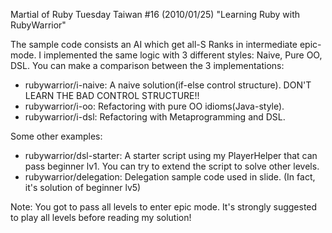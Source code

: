 Martial of Ruby Tuesday Taiwan #16 (2010/01/25) "Learning Ruby with RubyWarrior"

The sample code consists an AI which get all-S Ranks in intermediate epic-mode. I implemented the same logic with 3 different styles: Naive, Pure OO, DSL. You can make a comparison between the 3 implementations: 

* rubywarrior/i-naive: A naive solution(if-else control structure). DON'T LEARN THE BAD CONTROL STRUCTURE!!
* rubywarrior/i-oo: Refactoring with pure OO idioms(Java-style). 
* rubywarrior/i-dsl: Refactoring with Metaprogramming and DSL. 

Some other examples: 

* rubywarrior/dsl-starter: A starter script using my PlayerHelper that can pass beginner lv1. You can try to extend the script to solve other levels. 
* rubywarrior/delegation: Delegation sample code used in slide. (In fact, it's solution of beginner lv5)

Note: You got to pass all levels to enter epic mode. It's strongly suggested to play all levels before reading my solution!